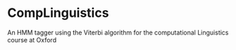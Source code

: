 # CompLinguistics
An HMM tagger using the Viterbi algorithm for the computational Linguistics course at Oxford
